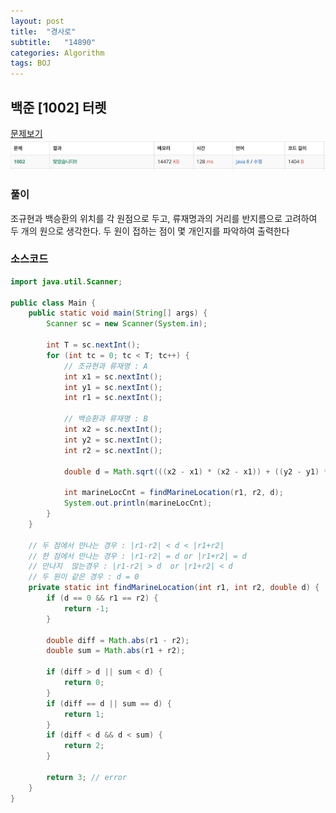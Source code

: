 ```yaml
---
layout: post
title:  "경사로"
subtitle:   "14890"
categories: Algorithm
tags: BOJ
---
```


## 백준 [1002] 터렛
[문제보기](https://www.acmicpc.net/problem/1002) <br>
![Alt text](/assets/img/baekjoon/1002.png)

### 풀이
조규현과 백승환의 위치를 각 원점으로 두고, 류재명과의 거리를 반지름으로 고려하여 두 개의 원으로 생각한다.
두 원이 접하는 점이 몇 개인지를 파악하여 출력한다

### 소스코드

~~~ java
import java.util.Scanner;

public class Main {
    public static void main(String[] args) {
        Scanner sc = new Scanner(System.in);

        int T = sc.nextInt();
        for (int tc = 0; tc < T; tc++) {
            // 조규현과 류재명 : A
            int x1 = sc.nextInt();
            int y1 = sc.nextInt();
            int r1 = sc.nextInt();

            // 백승환과 류재명 : B
            int x2 = sc.nextInt();
            int y2 = sc.nextInt();
            int r2 = sc.nextInt();

            double d = Math.sqrt(((x2 - x1) * (x2 - x1)) + ((y2 - y1) * (y2 - y1)));

            int marineLocCnt = findMarineLocation(r1, r2, d);
            System.out.println(marineLocCnt);
        }
    }

    // 두 점에서 만나는 경우 : |r1-r2| < d < |r1+r2|
    // 한 점에서 만나는 경우 : |r1-r2| = d or |r1+r2| = d
    // 만나지  않는경우 : |r1-r2| > d  or |r1+r2| < d
    // 두 원이 같은 경우 : d = 0
    private static int findMarineLocation(int r1, int r2, double d) {
        if (d == 0 && r1 == r2) {
            return -1;
        }

        double diff = Math.abs(r1 - r2);
        double sum = Math.abs(r1 + r2);

        if (diff > d || sum < d) {
            return 0;
        }
        if (diff == d || sum == d) {
            return 1;
        }
        if (diff < d && d < sum) {
            return 2;
        }

        return 3; // error
    }
}
~~~
